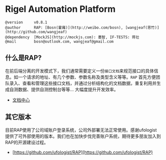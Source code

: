 Rigel Automation Platform
===

    @version     v0.8.1
    @author      RAP: [Bosn(霍雍)](http://weibo.com/bosn), [wangjeaf(思竹)](http://github.com/wangjeaf)
    @dependency  [MockJS](http://mockjs.com): 墨智, IF-TESTS: 蒋壮
    @mail        bosn@outlook.com, wangjeaf@gmail.com

什么是RAP?
--------------------------------------

在前后端分离的开发模式下，我们通常需要定义一份`接口文档`来规范接口的具体信息。如一个请求的地址、有几个参数、参数名称及类型含义等等。`RAP` 首先方便团队录入、查看和管理这些接口文档，并通过分析结构化的文档数据，重复利用并生成自测数据、提供自测控制台等等... 大幅度提升开发效率。

- [文档中心](http://thx.alibaba-inc.com/RAP/)


其它版本
--------------------------------------

目前RAP使用了公司域账户登录系统，公司外部署无法正常使用。感谢ufologist提供了可外部使用的版本。我们也在加快步伐完善账户系统，期待更多朋友加入到RAP的开源建设过程。

- [https://github.com/ufologist/RAP](https://github.com/ufologist/RAP)

